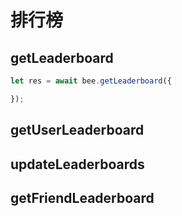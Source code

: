 # 排行榜

## getLeaderboard

```typescript
let res = await bee.getLeaderboard({

});
```

## getUserLeaderboard

## updateLeaderboards

## getFriendLeaderboard

